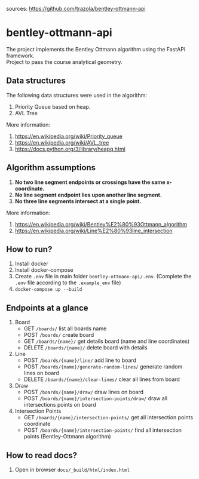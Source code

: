 sources: https://github.com/trazola/bentley-ottmann-api

# bentley-ottmann-api

The project implements the Bentley Ottmann algorithm using the FastAPI framework. </br>
Project to pass the course analytical geometry. </br>

## Data structures

The following data structures were used in the algorithm:

1. Priority Queue based on heap.
2. AVL Tree

More information:

1. https://en.wikipedia.org/wiki/Priority_queue
2. https://en.wikipedia.org/wiki/AVL_tree
3. https://docs.python.org/3/library/heapq.html

## Algorithm assumptions

1. **No two line segment endpoints or crossings have the same x-coordinate.**
2. **No line segment endpoint lies upon another line segment.**
3. **No three line segments intersect at a single point.**

More information:

1. https://en.wikipedia.org/wiki/Bentley%E2%80%93Ottmann_algorithm
2. https://en.wikipedia.org/wiki/Line%E2%80%93line_intersection

## How to run?

1. Install docker
2. Install docker-compose
3. Create `.env` file in main folder `bentley-ottmann-api/.env`. (Complete the `.env` file according to the `.example_env` file)
4. `docker-compose up --build`

## Endpoints at a glance

1. Board
   - GET `/boards/` list all boards name
   - POST `/boards/` create board
   - GET `/boards/{name}/` get details board (name and line coordinates)
   - DELETE `/boards/{name}/` delete board with details
2. Line
   - POST `/boards/{name}/line/` add line to board
   - POST `/boards/{name}/generate-random-lines/` generate random lines on board
   - DELETE `/boards/{name}/clear-lines/` clear all lines from board
3. Draw
   - POST `/boards/{name}/draw/` draw lines on board
   - POST `/boards/{name}/intersection-points/draw/` draw all intersections points on board
4. Intersection Points
   - GET `/boards/{name}/intersection-points/` get all intersection points coordinate
   - POST `/boards/{name}/intersection-points/` find all intersection points (Bentley-Ottmann algorithm)

## How to read docs?

1. Open in browser `docs/_build/html/index.html`
